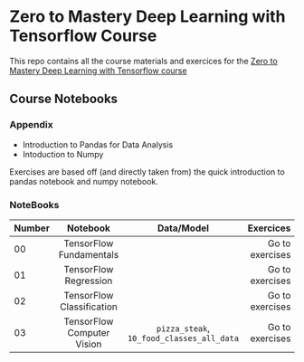 # Zero to Mastery Deep Learning with Tensorflow Course

This repo contains all the course materials and exercices for the [Zero to Mastery Deep Learning with Tensorflow course](https://zerotomastery.io/courses/learn-tensorflow/)


## Course Notebooks

### Appendix

- Introduction to Pandas for Data Analysis
- Intoduction to Numpy

Exercises are based off (and directly taken from) the quick introduction to pandas notebook and numpy notebook.

### NoteBooks

| **Number** | **Notebook** | **Data/Model** | **Exercices** |
| ------------- |:-------------:|:-------------:|-----:|
| 00 | TensorFlow Fundamentals |  | Go to exercises |
| 01 | TensorFlow Regression |  | Go to exercises |
| 02 | TensorFlow Classification |  | Go to exercises |
| 03 | TensorFlow Computer Vision| `pizza_steak`, `10_food_classes_all_data` | Go to exercises |

